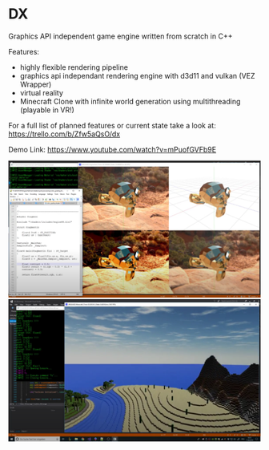 # DX
Graphics API independent game engine written from scratch in C++

Features:
 - highly flexible rendering pipeline
 - graphics api independant rendering engine with d3d11 and vulkan (VEZ Wrapper)
 - virtual reality
 - Minecraft Clone with infinite world generation using multithreading (playable in VR!)
 
 For a full list of planned features or current state take a look at:
 https://trello.com/b/Zfw5aQsO/dx
 
 Demo Link: https://www.youtube.com/watch?v=mPuofGVFb9E
 
 ![Alt text](/screen0.png?raw=true "")
 ![Alt text](/screen1.png?raw=true "")
